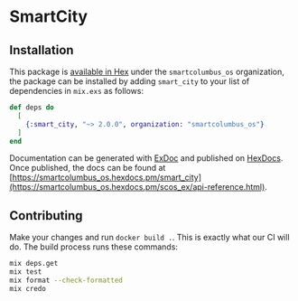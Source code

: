 # SmartCity


## Installation

This package is [available in Hex](https://hex.pm/docs/publish) under the `smartcolumbus_os` organization, the package can be installed
by adding `smart_city` to your list of dependencies in `mix.exs` as follows:

```elixir
def deps do
  [
    {:smart_city, "~> 2.0.0", organization: "smartcolumbus_os"}
  ]
end
```

Documentation can be generated with [ExDoc](https://github.com/elixir-lang/ex_doc)
and published on [HexDocs](https://hexdocs.pm). Once published, the docs can
be found at [https://smartcolumbus_os.hexdocs.pm/smart_city](https://smartcolumbus_os.hexdocs.pm/scos_ex/api-reference.html).

## Contributing

Make your changes and run `docker build .`. This is exactly what our CI will do. The build process runs these commands:

```bash
mix deps.get
mix test
mix format --check-formatted
mix credo
```
